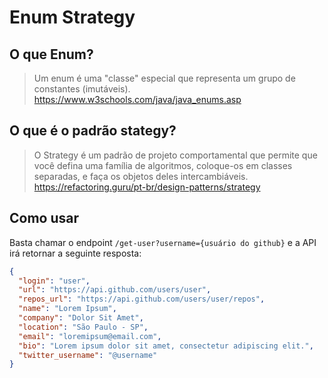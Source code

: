 # Enum Strategy

## O que Enum?

> Um enum é uma "classe" especial que representa um grupo de constantes (imutáveis).
> https://www.w3schools.com/java/java_enums.asp


## O que é o padrão stategy?

> O Strategy é um padrão de projeto comportamental que permite que você defina uma família de algoritmos, coloque-os em classes separadas, e faça os objetos deles intercambiáveis.
> https://refactoring.guru/pt-br/design-patterns/strategy

## Como usar

Basta chamar o endpoint `/get-user?username={usuário do github}` e a API irá retornar a seguinte resposta:

````json
{
  "login": "user",
  "url": "https://api.github.com/users/user",
  "repos_url": "https://api.github.com/users/user/repos",
  "name": "Lorem Ipsum",
  "company": "Dolor Sit Amet",
  "location": "São Paulo - SP",
  "email": "loremipsum@email.com",
  "bio": "Lorem ipsum dolor sit amet, consectetur adipiscing elit.",
  "twitter_username": "@username"
}
````
